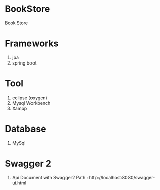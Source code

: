 # BookStore
Book Store

# Frameworks
1. jpa
2. spring boot

# Tool
1. eclipse (oxygen)
2. Mysql Workbench
3. Xampp

# Database
1. MySql

# Swagger 2
1. Api Document with Swagger2
Path : http://localhost:8080/swagger-ui.html 
